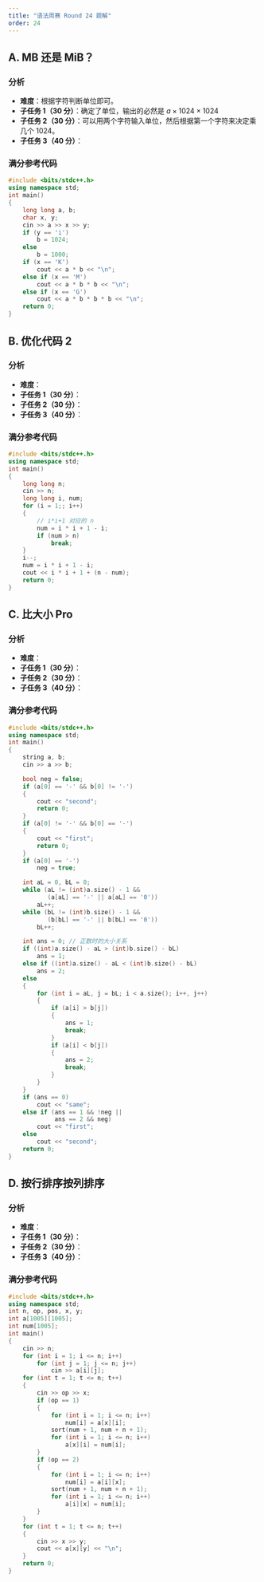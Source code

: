 ```yaml
---
title: "语法周赛 Round 24 题解"
order: 24
---
```


## A. MB 还是 MiB？

### 分析

- **难度**：根据字符判断单位即可。
- **子任务 1（30 分）**：确定了单位，输出的必然是 $a\times 1024\times 1024$
- **子任务 2（30 分）**：可以用两个字符输入单位，然后根据第一个字符来决定乘几个 $1024$。
- **子任务 3（40 分）**：

### 满分参考代码

```cpp
#include <bits/stdc++.h>
using namespace std;
int main()
{
    long long a, b;
    char x, y;
    cin >> a >> x >> y;
    if (y == 'i')
        b = 1024;
    else
        b = 1000;
    if (x == 'K')
        cout << a * b << "\n";
    else if (x == 'M')
        cout << a * b * b << "\n";
    else if (x == 'G')
        cout << a * b * b * b << "\n";
    return 0;
}
```

## B. 优化代码 2

### 分析

- **难度**：
- **子任务 1（30 分）**：
- **子任务 2（30 分）**：
- **子任务 3（40 分）**：

### 满分参考代码

```cpp
#include <bits/stdc++.h>
using namespace std;
int main()
{
    long long n;
    cin >> n;
    long long i, num;
    for (i = 1;; i++)
    {
        // i*i+1 对应的 n
        num = i * i + 1 - i;
        if (num > n)
            break;
    }
    i--;
    num = i * i + 1 - i;
    cout << i * i + 1 + (n - num);
    return 0;
}
```

## C. 比大小 Pro

### 分析

- **难度**：
- **子任务 1（30 分）**：
- **子任务 2（30 分）**：
- **子任务 3（40 分）**：

### 满分参考代码

```cpp
#include <bits/stdc++.h>
using namespace std;
int main()
{
    string a, b;
    cin >> a >> b;

    bool neg = false;
    if (a[0] == '-' && b[0] != '-')
    {
        cout << "second";
        return 0;
    }
    if (a[0] != '-' && b[0] == '-')
    {
        cout << "first";
        return 0;
    }
    if (a[0] == '-')
        neg = true;

    int aL = 0, bL = 0;
    while (aL != (int)a.size() - 1 &&
           (a[aL] == '-' || a[aL] == '0'))
        aL++;
    while (bL != (int)b.size() - 1 &&
           (b[bL] == '-' || b[bL] == '0'))
        bL++;

    int ans = 0; // 正数时的大小关系
    if ((int)a.size() - aL > (int)b.size() - bL)
        ans = 1;
    else if ((int)a.size() - aL < (int)b.size() - bL)
        ans = 2;
    else
    {
        for (int i = aL, j = bL; i < a.size(); i++, j++)
        {
            if (a[i] > b[j])
            {
                ans = 1;
                break;
            }
            if (a[i] < b[j])
            {
                ans = 2;
                break;
            }
        }
    }
    if (ans == 0)
        cout << "same";
    else if (ans == 1 && !neg ||
             ans == 2 && neg)
        cout << "first";
    else
        cout << "second";
    return 0;
}
```


## D. 按行排序按列排序

### 分析

- **难度**：
- **子任务 1（30 分）**：
- **子任务 2（30 分）**：
- **子任务 3（40 分）**：

### 满分参考代码

```cpp
#include <bits/stdc++.h>
using namespace std;
int n, op, pos, x, y;
int a[1005][1005];
int num[1005];
int main()
{
	cin >> n;
	for (int i = 1; i <= n; i++)
		for (int j = 1; j <= n; j++)
			cin >> a[i][j];
	for (int t = 1; t <= n; t++)
	{
		cin >> op >> x;
		if (op == 1)
		{
			for (int i = 1; i <= n; i++)
				num[i] = a[x][i];
			sort(num + 1, num + n + 1);
			for (int i = 1; i <= n; i++)
				a[x][i] = num[i];
		}
		if (op == 2)
		{
			for (int i = 1; i <= n; i++)
				num[i] = a[i][x];
			sort(num + 1, num + n + 1);
			for (int i = 1; i <= n; i++)
				a[i][x] = num[i];
		}
	}
	for (int t = 1; t <= n; t++)
	{
		cin >> x >> y;
		cout << a[x][y] << "\n";
	}
	return 0;
}
```